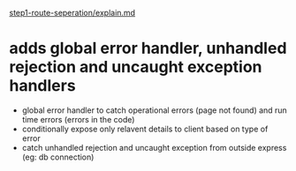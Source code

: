 [step1-route-seperation/explain.md](https://github.com/dheeraj-br/random/blob/step1-route-seperation/explain.md)

# adds global error handler, unhandled rejection and uncaught exception handlers

- global error handler to catch operational errors (page not found) and run time errors (errors in the code)
- conditionally expose only relavent details to client based on type of error
- catch unhandled rejection and uncaught exception from outside express (eg: db connection)
